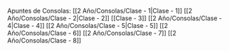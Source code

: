 Apuntes de Consolas:
[[2 Año/Consolas/Clase - 1|Clase - 1]]
[[2 Año/Consolas/Clase - 2|Clase - 2]]
[[Clase - 3]]
[[2 Año/Consolas/Clase - 4|Clase - 4]]
[[2 Año/Consolas/Clase - 5|Clase - 5]]
[[2 Año/Consolas/Clase - 6]]
[[2 Año/Consolas/Clase - 7]]
[[2 Año/Consolas/Clase - 8]]
